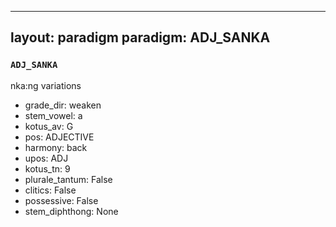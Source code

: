 
---
layout: paradigm
paradigm: ADJ_SANKA
---
### ` ADJ_SANKA `

nka:ng variations
* grade_dir: weaken
* stem_vowel: a
* kotus_av: G
* pos: ADJECTIVE
* harmony: back
* upos: ADJ
* kotus_tn: 9
* plurale_tantum: False
* clitics: False
* possessive: False
* stem_diphthong: None

